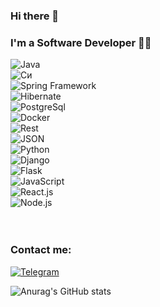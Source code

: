 ### Hi there 👋

### I'm a Software Developer 👨‍💻  
![Java](https://img.shields.io/badge/-Java_11-lightgrey?style=for-the-badge&logo=oracle&logoColor=red)  
![Cи](https://img.shields.io/badge/C-lightgrey?style=for-the-badge&logo=C&logoColor=6296CC)  
![Spring Framework](https://img.shields.io/badge/-Spring-lightgrey?style=for-the-badge&logo=Spring&logoColor=green)  
![Hibernate](https://img.shields.io/badge/-Hibernate_ORM-lightgrey?style=for-the-badge&logo=Hibernate)  
![PostgreSql](https://img.shields.io/badge/-PostgreSql-lightgrey?style=for-the-badge&logo=PostgreSql&logoColor=black)  
![Docker](https://img.shields.io/badge/-Docker-lightgrey?style=for-the-badge&logo=Docker)  
![Rest](https://img.shields.io/badge/-Rest_API-lightgrey?style=for-the-badge)  
![JSON](https://img.shields.io/static/v1?style=for-the-badge&message=JSON&color=lightgrey&logo=JSON&logoColor=FFFFFF&label=)  
![Python](https://img.shields.io/badge/-Python-lightgrey?style=for-the-badge&logo=Python&logoColor=blue)  
![Django](https://img.shields.io/badge/-Django-lightgrey?style=for-the-badge&logo=Django&logoColor=green)  
![Flask](https://img.shields.io/badge/-Flask-lightgrey?style=for-the-badge&logo=Flask&logoColor=black)  
![JavaScript](https://img.shields.io/badge/-JavaScript-lightgrey?style=for-the-badge&logo=JavaScript&logoColor=yellow)  
![React.js](https://img.shields.io/badge/-React.js-lightgrey?style=for-the-badge&logo=React&logoColor=blue)  
![Node.js](https://img.shields.io/badge/-Node.js-lightgrey?style=for-the-badge&logo=Node.js&logoColor=green)  
<br><br>
  




### Contact me:
[![Telegram](https://img.shields.io/badge/-Telegram-lightgrey?style=for-the-badge&logo=telegram)](https://t.me/abhi_ss35)

![Anurag's GitHub stats](https://github-readme-stats.vercel.app/api?username=abhishekfresh&show_icons=true&hide=stars)
